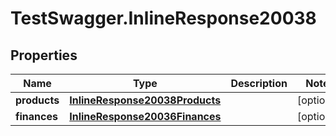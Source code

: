 # TestSwagger.InlineResponse20038

## Properties

Name | Type | Description | Notes
------------ | ------------- | ------------- | -------------
**products** | [**InlineResponse20038Products**](InlineResponse20038Products.md) |  | [optional] 
**finances** | [**InlineResponse20036Finances**](InlineResponse20036Finances.md) |  | [optional] 


